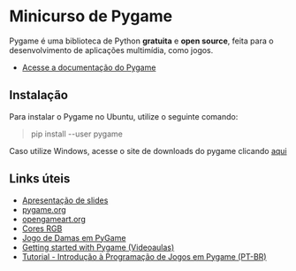 # Minicurso de Pygame

Pygame é uma biblioteca de Python **gratuita** e **open source**, feita para o desenvolvimento de aplicações multimídia, como jogos.

- [Acesse a documentação do Pygame](https://www.pygame.org/docs/ "Documentação do Pygame")

## Instalação

Para instalar o Pygame no Ubuntu, utilize o seguinte comando:

> pip install --user pygame

Caso utilize Windows, acesse o site de downloads do pygame clicando [aqui](https://www.pygame.org/download.shtml)

## Links úteis

- [Apresentação de slides](https://docs.google.com/presentation/d/1OFN30ifE1eKv399Hggi4E3PZsleDuPu2Sopk2hd9P78/edit?usp=sharing)
- [pygame.org](https://www.pygame.org/)
- [opengameart.org](https://opengameart.org/)
- [Cores RGB](https://htmlcolorcodes.com/color-picker/)
- [Jogo de Damas em PyGame](https://github.com/LukeHxH/mp_damas)
- [Getting started with Pygame (Videoaulas)](https://www.youtube.com/watch?v=VO8rTszcW4s)
- [Tutorial - Introdução à Programação de Jogos em Pygame (PT-BR)](https://old.gustavobarbieri.com.br/jogos/jogo/doc/)